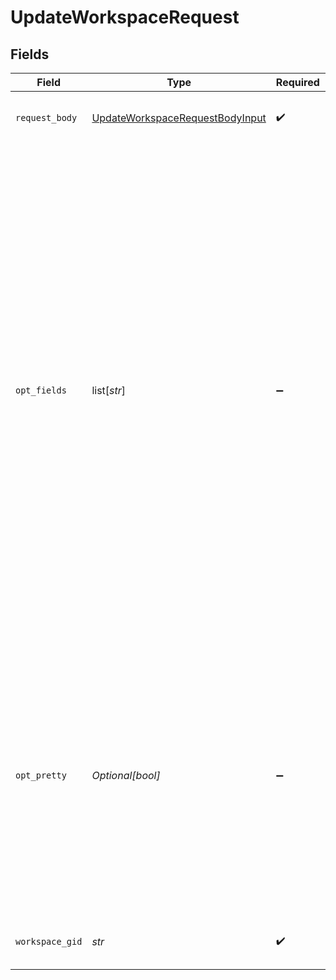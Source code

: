 # UpdateWorkspaceRequest


## Fields

| Field                                                                                                                                                                                                                                                                                                                                                                                                                                                                                          | Type                                                                                                                                                                                                                                                                                                                                                                                                                                                                                           | Required                                                                                                                                                                                                                                                                                                                                                                                                                                                                                       | Description                                                                                                                                                                                                                                                                                                                                                                                                                                                                                    |
| ---------------------------------------------------------------------------------------------------------------------------------------------------------------------------------------------------------------------------------------------------------------------------------------------------------------------------------------------------------------------------------------------------------------------------------------------------------------------------------------------- | ---------------------------------------------------------------------------------------------------------------------------------------------------------------------------------------------------------------------------------------------------------------------------------------------------------------------------------------------------------------------------------------------------------------------------------------------------------------------------------------------- | ---------------------------------------------------------------------------------------------------------------------------------------------------------------------------------------------------------------------------------------------------------------------------------------------------------------------------------------------------------------------------------------------------------------------------------------------------------------------------------------------- | ---------------------------------------------------------------------------------------------------------------------------------------------------------------------------------------------------------------------------------------------------------------------------------------------------------------------------------------------------------------------------------------------------------------------------------------------------------------------------------------------- |
| `request_body`                                                                                                                                                                                                                                                                                                                                                                                                                                                                                 | [UpdateWorkspaceRequestBodyInput](../../models/operations/updateworkspacerequestbodyinput.md)                                                                                                                                                                                                                                                                                                                                                                                                  | :heavy_check_mark:                                                                                                                                                                                                                                                                                                                                                                                                                                                                             | The workspace object with all updated properties.                                                                                                                                                                                                                                                                                                                                                                                                                                              |
| `opt_fields`                                                                                                                                                                                                                                                                                                                                                                                                                                                                                   | list[*str*]                                                                                                                                                                                                                                                                                                                                                                                                                                                                                    | :heavy_minus_sign:                                                                                                                                                                                                                                                                                                                                                                                                                                                                             | Defines fields to return.<br/>Some requests return *compact* representations of objects in order to conserve resources and complete the request more efficiently. Other times requests return more information than you may need. This option allows you to list the exact set of fields that the API should be sure to return for the objects. The field names should be provided as paths, described below.<br/>The id of included objects will always be returned, regardless of the field options. |
| `opt_pretty`                                                                                                                                                                                                                                                                                                                                                                                                                                                                                   | *Optional[bool]*                                                                                                                                                                                                                                                                                                                                                                                                                                                                               | :heavy_minus_sign:                                                                                                                                                                                                                                                                                                                                                                                                                                                                             | Provides “pretty” output.<br/>Provides the response in a “pretty” format. In the case of JSON this means doing proper line breaking and indentation to make it readable. This will take extra time and increase the response size so it is advisable only to use this during debugging.                                                                                                                                                                                                        |
| `workspace_gid`                                                                                                                                                                                                                                                                                                                                                                                                                                                                                | *str*                                                                                                                                                                                                                                                                                                                                                                                                                                                                                          | :heavy_check_mark:                                                                                                                                                                                                                                                                                                                                                                                                                                                                             | Globally unique identifier for the workspace or organization.                                                                                                                                                                                                                                                                                                                                                                                                                                  |